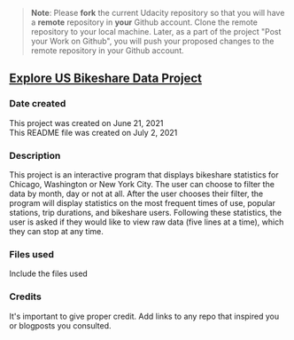 >**Note**: Please **fork** the current Udacity repository so that you will have a **remote** repository in **your** Github account. Clone the remote repository to your local machine. Later, as a part of the project "Post your Work on Github", you will push your proposed changes to the remote repository in your Github account.
## <u>**Explore US Bikeshare Data Project**</u>

### Date created
This project was created on June 21, 2021  
This README file was created on July 2, 2021

### Description
This project is an interactive program that displays bikeshare statistics for Chicago, Washington or New York City. The user can choose to filter the data by month, day or not at all. After the user chooses their filter, the program will display statistics on the most frequent times of use, popular stations, trip durations, and bikeshare users. Following these statistics, the user is asked if they would like to view raw data (five lines at a time), which they can stop at any time.

### Files used
Include the files used

### Credits
It's important to give proper credit. Add links to any repo that inspired you or blogposts you consulted.
